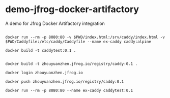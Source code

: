 # demo-jfrog-docker-artifactory
A demo for Jfrog Docker Artifactory integration

```shell

docker run --rm -p 8080:80 -v $PWD/index.html:/srv/caddy/index.html -v $PWD/Caddyfile:/etc/caddy/Caddyfile --name ex-caddy caddy:alpine

docker build -t caddytest:0.1 .


docker build -t zhouyuanzhen.jfrog.io/registry/caddy:0.1 .

docker login zhouyuanzhen.jfrog.io

docker push zhouyuanzhen.jfrog.io/registry/caddy:0.1

docker run --rm -p 8080:80 --name ex-caddy caddytest:0.1

```
